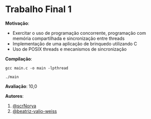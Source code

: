 # Trabalho Final 1
**Motivação**:
- Exercitar o uso de programação concorrente, programação com memória compartilhada e sincronização entre threads
- Implementação de uma aplicação de brinquedo utilizando C
- Uso de POSIX threads e mecanismos de sincronização

**Compilação**:

```gcc main.c -o main -lpthread```

```./main```

**Avaliação**: 10,0

**Autores**:

1) [@scrNorya](https://github.com/scrNorya)
2) [@beatriz-valio-weiss](https://github.com/beatriz-valio-weiss)
